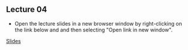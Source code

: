 ## Lecture 04

- Open the lecture slides in a new browser window by right-clicking on the link below and and then selecting "Open link in new window". 

[Slides](/assets/lectures/lect04/Lect04_noSol.html)                              
